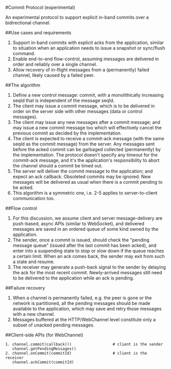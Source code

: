 #Commit Protocol (experimental)

An experimental protocol to support explicit in-band commits over
a bidirectional channel.

##Use cases and requirements
1. Support in-band commits with explicit acks from the application, similar to
   situation when an application needs to issue a snapshot or sync/flush command.
2. Enable end-to-end flow-control, assuming messages are delivered in order
   and reliably over a single channel.
3. Allow recovery of in-flight messages from a (permanently) failed channel,
   likely caused by a failed peer.

##The algorithm
1. Define a new control message: commit, with a monolithically increasing seqId
   that is independent of the message seqId.
2. The client may issue a commit message, which is to be delivered in order
   on the server side with other messages (data or control messages).
3. The client may issue any new messages after a commit message; and may issue
   a new commit message too which will effectively cancel the previous commit
   as decided by the implementation.
4. The client is expected to receive a commit-ack message (with the same
   seqId as the commit message) from the server. Any messages sent before the
   acked commit can be garbaged collected (permanently) by the implementation.
   The protocol doesn't specify any timeout for the commit-ack message, and
   it's the application's responsibility to abort the channel should a commit
   be timed out.
5. The server will deliver the commit message to the application; and expect
   an ack callback. Obsoleted commits may be ignored. New messages will
   be delivered as usual when there is a commit pending to be acked.
6. This algorithm is a symmetric one, i.e. 2-5 applies to server-to-client
   communication too.

##Flow control
1. For this discussion, we assume client and server message-delivery are
   push-based, async APIs (similar to WebSocket), and delivered messages
   are saved in an ordered queue of some kind owned by the application.
2. The sender, once a commit is issued, should check the "pending message
   queue" (issued after the last commit has been acked), and enter into a
   suspending state to stop or slow down if the queue reaches a certain limit.
   When an ack comes back, the sender may exit from such a state and resume.
3. The receiver may generate a push-back signal to the sender by delaying
   the ack for the most recent commit. Newly-arrived messages still need to be
   delivered to the application while an ack is pending.

##Failure recovery
1. When a channel is permanently failed, e.g. the peer is gone or the network
   is partitioned, all the pending messages should be made available to the
   application, which may save and retry those messages with a new channel.
2. Messages buffered at the HTTP/WebChannel level constitute only a subset of
   unacked pending messages.

##Client-side APIs (for WebChannel)

```
1. channel.commit(callback())                  # client is the sender
   channel.getPendingMessages()
2. channel.onCommit(commitId)                  # client is the receiver
   channel.ackCommit(commitId)
```
